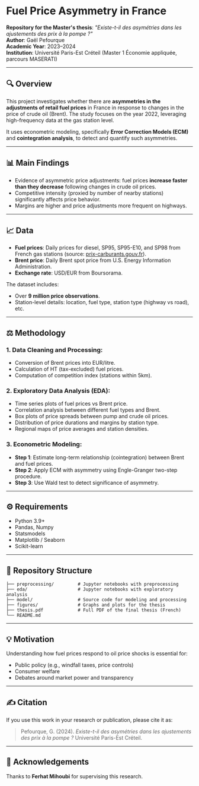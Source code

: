 # Fuel Price Asymmetry in France

**Repository for the Master's thesis**: *"Existe-t-il des asymétries dans les ajustements des prix à la pompe ?"*  
**Author**: Gaël Pefourque  
**Academic Year**: 2023–2024  
**Institution**: Université Paris-Est Créteil (Master 1 Économie appliquée, parcours MASERATI)

---

## 🔍 Overview

This project investigates whether there are **asymmetries in the adjustments of retail fuel prices** in France in response to changes in the price of crude oil (Brent). The study focuses on the year 2022, leveraging high-frequency data at the gas station level.

It uses econometric modeling, specifically **Error Correction Models (ECM)** and **cointegration analysis**, to detect and quantify such asymmetries.

---

## 📊 Main Findings

- Evidence of asymmetric price adjustments: fuel prices **increase faster than they decrease** following changes in crude oil prices.
- Competitive intensity (proxied by number of nearby stations) significantly affects price behavior.
- Margins are higher and price adjustments more frequent on highways.

---

## 📈 Data

- **Fuel prices**: Daily prices for diesel, SP95, SP95-E10, and SP98 from French gas stations (source: [prix-carburants.gouv.fr](https://www.prix-carburants.gouv.fr)).
- **Brent price**: Daily Brent spot price from U.S. Energy Information Administration.
- **Exchange rate**: USD/EUR from Boursorama.

The dataset includes:
- Over **9 million price observations**.
- Station-level details: location, fuel type, station type (highway vs road), etc.

---

## ⚖️ Methodology

### 1. Data Cleaning and Processing:
- Conversion of Brent prices into EUR/litre.
- Calculation of HT (tax-excluded) fuel prices.
- Computation of competition index (stations within 5km).

### 2. Exploratory Data Analysis (EDA):
- Time series plots of fuel prices vs Brent price.
- Correlation analysis between different fuel types and Brent.
- Box plots of price spreads between pump and crude oil prices.
- Distribution of price durations and margins by station type.
- Regional maps of price averages and station densities.

### 3. Econometric Modeling:
- **Step 1**: Estimate long-term relationship (cointegration) between Brent and fuel prices.
- **Step 2**: Apply ECM with asymmetry using Engle-Granger two-step procedure.
- **Step 3**: Use Wald test to detect significance of asymmetry.

---

## ⚙️ Requirements

- Python 3.9+
- Pandas, Numpy
- Statsmodels
- Matplotlib / Seaborn
- Scikit-learn

---

## 🔢 Repository Structure

```
├── preprocessing/         # Jupyter notebooks with preprocessing
├── eda/                   # Jupyter notebooks with exploratory analysis
├── model/                 # Source code for modeling and processing
├── figures/               # Graphs and plots for the thesis
├── thesis.pdf             # Full PDF of the final thesis (French)
└── README.md
```

---

## 💡 Motivation

Understanding how fuel prices respond to oil price shocks is essential for:
- Public policy (e.g., windfall taxes, price controls)
- Consumer welfare
- Debates around market power and transparency

---

## ✍️ Citation

If you use this work in your research or publication, please cite it as:

> Pefourque, G. (2024). *Existe-t-il des asymétries dans les ajustements des prix à la pompe ?* Université Paris-Est Créteil.

---

## 🙌 Acknowledgements

Thanks to **Ferhat Mihoubi** for supervising this research.
